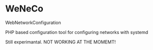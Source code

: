 # WeNeCo
WebNetworkConfiguration

PHP based configuration tool for configuring networks with systemd

Still experimantal. NOT WORKING AT THE MOMEMT!
